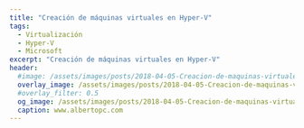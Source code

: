 ```yaml
---
title: "Creación de máquinas virtuales en Hyper-V"
tags:
  - Virtualización
  - Hyper-V
  - Microsoft
excerpt: "Creación de máquinas virtuales en Hyper-V"
header:
  #image: /assets/images/posts/2018-04-05-Creacion-de-maquinas-virtuales-en-Hyper-V/header.png
  overlay_image: /assets/images/posts/2018-04-05-Creacion-de-maquinas-virtuales-en-Hyper-V/header.png
  #overlay_filter: 0.5
  og_image: /assets/images/posts/2018-04-05-Creacion-de-maquinas-virtuales-en-Hyper-V/og.png
  caption: www.albertopc.com
---
```


